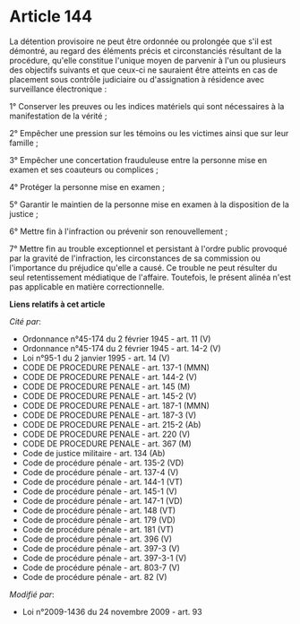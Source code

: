 # Article 144

La détention provisoire ne peut être ordonnée ou prolongée que s'il est démontré, au regard des éléments précis et
circonstanciés résultant de la procédure, qu'elle constitue l'unique moyen de parvenir à l'un ou plusieurs des objectifs
suivants et que ceux-ci ne sauraient être atteints en cas de placement sous contrôle judiciaire ou d'assignation à résidence
avec surveillance électronique :

1° Conserver les preuves ou les indices matériels qui sont nécessaires à la manifestation de la vérité ;

2° Empêcher une pression sur les témoins ou les victimes ainsi que sur leur famille ;

3° Empêcher une concertation frauduleuse entre la personne mise en examen et ses coauteurs ou complices ;

4° Protéger la personne mise en examen ;

5° Garantir le maintien de la personne mise en examen à la disposition de la justice ;

6° Mettre fin à l'infraction ou prévenir son renouvellement ;

7° Mettre fin au trouble exceptionnel et persistant à l'ordre public provoqué par la gravité de l'infraction, les
circonstances de sa commission ou l'importance du préjudice qu'elle a causé. Ce trouble ne peut résulter du seul
retentissement médiatique de l'affaire. Toutefois, le présent alinéa n'est pas applicable en matière correctionnelle.

**Liens relatifs à cet article**

_Cité par_:

  - Ordonnance n°45-174 du 2 février 1945 - art. 11 (V)
  - Ordonnance n°45-174 du 2 février 1945 - art. 14-2 (V)
  - Loi n°95-1 du 2 janvier 1995 - art. 14 (V)
  - CODE DE PROCEDURE PENALE - art. 137-1 (MMN)
  - CODE DE PROCEDURE PENALE - art. 144-2 (V)
  - CODE DE PROCEDURE PENALE - art. 145 (M)
  - CODE DE PROCEDURE PENALE - art. 145-2 (V)
  - CODE DE PROCEDURE PENALE - art. 187-1 (MMN)
  - CODE DE PROCEDURE PENALE - art. 187-3 (V)
  - CODE DE PROCEDURE PENALE - art. 215-2 (Ab)
  - CODE DE PROCEDURE PENALE - art. 220 (V)
  - CODE DE PROCEDURE PENALE - art. 367 (M)
  - Code de justice militaire - art. 134 (Ab)
  - Code de procédure pénale - art. 135-2 (VD)
  - Code de procédure pénale - art. 137-4 (V)
  - Code de procédure pénale - art. 144-1 (VT)
  - Code de procédure pénale - art. 145-1 (V)
  - Code de procédure pénale - art. 147-1 (VD)
  - Code de procédure pénale - art. 148 (VT)
  - Code de procédure pénale - art. 179 (VD)
  - Code de procédure pénale - art. 181 (VT)
  - Code de procédure pénale - art. 396 (V)
  - Code de procédure pénale - art. 397-3 (V)
  - Code de procédure pénale - art. 397-3-1 (V)
  - Code de procédure pénale - art. 803-7 (V)
  - Code de procédure pénale - art. 82 (V)

_Modifié par_:

  - Loi n°2009-1436 du 24 novembre 2009 - art. 93
